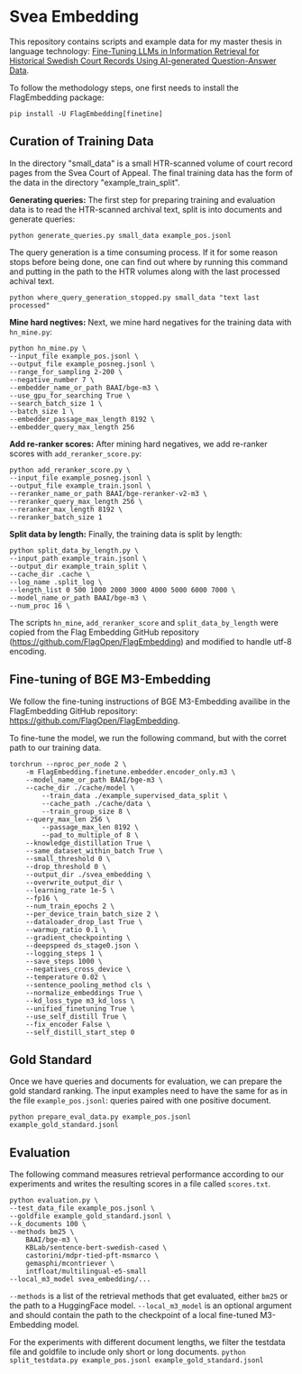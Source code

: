 # Svea Embedding
This repository contains scripts and example data for my master thesis in language technology: [Fine-Tuning LLMs in Information Retrieval for Historical Swedish Court Records Using AI-generated Question-Answer Data](https://uu.diva-portal.org/smash/record.jsf?dswid=-9608&pid=diva2%3A1971656&c=1&searchType=SIMPLE&language=en&query=astrid+berntsson+ingelstam&af=%5B%5D&aq=%5B%5B%5D%5D&aq2=%5B%5B%5D%5D&aqe=%5B%5D&noOfRows=50&sortOrder=author_sort_asc&sortOrder2=title_sort_asc&onlyFullText=false&sf=all).

To follow the methodology steps, one first needs to install the FlagEmbedding package:

`pip install -U FlagEmbedding[finetine]`

## Curation of Training Data
In the directory "small_data" is a small HTR-scanned volume of court record pages from the Svea Court of Appeal. The final training data has the form of the data in the directory "example_train_split".

**Generating queries:**
The first step for preparing training and evaluation data is to read the HTR-scanned archival text, split is into documents and generate queries: 

`python generate_queries.py small_data example_pos.jsonl`

The query generation is a time consuming process. If it for some reason stops before being done, one can find out where by running this command and putting in the path to the HTR volumes along with the last processed achival text.

`python where_query_generation_stopped.py small_data "text last processed"`

**Mine hard negtives:**
Next, we mine hard negatives for the training data with `hn_mine.py`:
```
python hn_mine.py \
--input_file example_pos.jsonl \
--output_file example_posneg.jsonl \
--range_for_sampling 2-200 \
--negative_number 7 \
--embedder_name_or_path BAAI/bge-m3 \
--use_gpu_for_searching True \
--search_batch_size 1 \
--batch_size 1 \
--embedder_passage_max_length 8192 \
--embedder_query_max_length 256
```

**Add re-ranker scores:**
After mining hard negatives, we add re-ranker scores with `add_reranker_score.py`:
```
python add_reranker_score.py \
--input_file example_posneg.jsonl \
--output_file example_train.jsonl \
--reranker_name_or_path BAAI/bge-reranker-v2-m3 \
--reranker_query_max_length 256 \
--reranker_max_length 8192 \
--reranker_batch_size 1
```

**Split data by length:**
Finally, the training data is split by length:
```
python split_data_by_length.py \
--input_path example_train.jsonl \
--output_dir example_train_split \
--cache_dir .cache \
--log_name .split_log \
--length_list 0 500 1000 2000 3000 4000 5000 6000 7000 \
--model_name_or_path BAAI/bge-m3 \
--num_proc 16 \
```

The scripts `hn_mine`, `add_reranker_score` and `split_data_by_length` were copied from the Flag Embedding GitHub repository (https://github.com/FlagOpen/FlagEmbedding) and modified to handle utf-8 encoding.

## Fine-tuning of BGE M3-Embedding
We follow the fine-tuning instructions of BGE M3-Embedding availibe in the FlagEmbedding GitHub repository: https://github.com/FlagOpen/FlagEmbedding.

To fine-tune the model, we run the following command, but with the corret path to our training data.
```
torchrun --nproc_per_node 2 \
	-m FlagEmbedding.finetune.embedder.encoder_only.m3 \
	--model_name_or_path BAAI/bge-m3 \
	--cache_dir ./cache/model \
    	--train_data ./example_supervised_data_split \
    	--cache_path ./cache/data \
    	--train_group_size 8 \
	--query_max_len 256 \
    	--passage_max_len 8192 \
    	--pad_to_multiple_of 8 \
	--knowledge_distillation True \
	--same_dataset_within_batch True \
	--small_threshold 0 \
	--drop_threshold 0 \
	--output_dir ./svea_embedding \
	--overwrite_output_dir \
	--learning_rate 1e-5 \
	--fp16 \
	--num_train_epochs 2 \
	--per_device_train_batch_size 2 \
	--dataloader_drop_last True \
	--warmup_ratio 0.1 \
	--gradient_checkpointing \
	--deepspeed ds_stage0.json \
	--logging_steps 1 \
	--save_steps 1000 \
	--negatives_cross_device \
	--temperature 0.02 \
	--sentence_pooling_method cls \
	--normalize_embeddings True \
	--kd_loss_type m3_kd_loss \
	--unified_finetuning True \
	--use_self_distill True \
	--fix_encoder False \
	--self_distill_start_step 0 
```

## Gold Standard
Once we have queries and documents for evaluation, we can prepare the gold standard ranking. The input examples need to have the same for as in the file `example_pos.jsonl`: queries paired with one positive document.

`python prepare_eval_data.py example_pos.jsonl example_gold_standard.jsonl`

## Evaluation
The following command measures retrieval performance according to our experiments and writes the resulting scores in a file called `scores.txt`.
```
python evaluation.py \
--test_data_file example_pos.jsonl \
--goldfile example_gold_standard.jsonl \
--k_documents 100 \
--methods bm25 \
	BAAI/bge-m3 \
	KBLab/sentence-bert-swedish-cased \
	castorini/mdpr-tied-pft-msmarco \
	gemasphi/mcontriever \
	intfloat/multilingual-e5-small
--local_m3_model svea_embedding/...
```
`--methods` is a list of the retrieval methods that get evaluated, either `bm25` or the path to a HuggingFace model.
`--local_m3_model` is an optional argument and should contain the path to the checkpoint of a local fine-tuned M3-Embedding model.

For the experiments with different document lengths, we filter the testdata file and goldfile to include only short or long documents.
`python split_testdata.py example_pos.jsonl example_gold_standard.jsonl`
